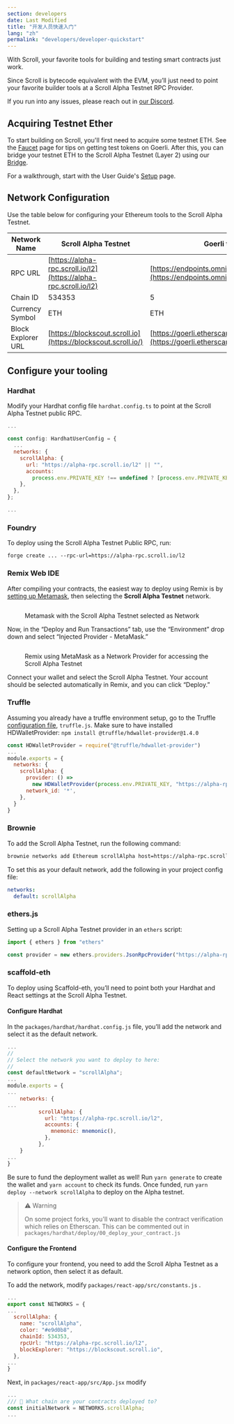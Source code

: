 ```yaml
---
section: developers
date: Last Modified
title: "开发人员快速入门"
lang: "zh"
permalink: "developers/developer-quickstart"
---
```


With Scroll, your favorite tools for building and testing smart contracts just work.

Since Scroll is bytecode equivalent with the EVM, you’ll just need to point your favorite builder tools at a Scroll Alpha Testnet RPC Provider.

If you run into any issues, please reach out in [our Discord](https://discord.gg/scroll).

## Acquiring Testnet Ether

To start building on Scroll, you'll first need to acquire some testnet ETH. See the [Faucet](/user-guide/faucet) page for tips on getting test tokens on Goerli. After this, you can bridge your testnet ETH to the Scroll Alpha Testnet (Layer 2) using our [Bridge](/user-guide/bridge).

For a walkthrough, start with the User Guide's [Setup](/user-guide/setup) page.

## Network Configuration

Use the table below for configuring your Ethereum tools to the Scroll Alpha Testnet.

| Network Name       | Scroll Alpha Testnet                                             | Goerli test network                                                                                        |
| ------------------ | ---------------------------------------------------------------- | ---------------------------------------------------------------------------------------------------------- |
| RPC URL            | [https://alpha-rpc.scroll.io/l2](https://alpha-rpc.scroll.io/l2) | [https://endpoints.omniatech.io/v1/eth/goerli/public](https://endpoints.omniatech.io/v1/eth/goerli/public) |
| Chain ID           | 534353                                                           | 5                                                                                                          |
| Currency Symbol    | ETH                                                              | ETH                                                                                                        |
| Block Explorer URL | [https://blockscout.scroll.io](https://blockscout.scroll.io/)    | [https://goerli.etherscan.io](https://goerli.etherscan.io)                                                 |

## Configure your tooling

### Hardhat

Modify your Hardhat config file `hardhat.config.ts` to point at the Scroll Alpha Testnet public RPC.

```jsx
...

const config: HardhatUserConfig = {
  ...
  networks: {
    scrollAlpha: {
      url: "https://alpha-rpc.scroll.io/l2" || "",
      accounts:
        process.env.PRIVATE_KEY !== undefined ? [process.env.PRIVATE_KEY] : [],
    },
  },
};

...
```

### Foundry

To deploy using the Scroll Alpha Testnet Public RPC, run:

`forge create ... --rpc-url=https://alpha-rpc.scroll.io/l2`

### Remix Web IDE

After compiling your contracts, the easiest way to deploy using Remix is by [setting up Metamask](/user-guide/setup#metamask), then selecting the **Scroll Alpha Testnet** network.

<figure><img src="../.gitbook/assets/image (11).png" alt=""><figcaption><p>Metamask with the Scroll Alpha Testnet selected as Network</p></figcaption></figure>

Now, in the “Deploy and Run Transactions” tab, use the “Environment” drop down and select “Injected Provider - MetaMask.”

<figure><img src="../.gitbook/assets/image (18).png" alt=""><figcaption><p>Remix using MetaMask as a Network Provider for accessing the Scroll Alpha Testnet</p></figcaption></figure>

Connect your wallet and select the Scroll Alpha Testnet. Your account should be selected automatically in Remix, and you can click “Deploy.”

### Truffle

Assuming you already have a truffle environment setup, go to the Truffle [configuration file](https://trufflesuite.com/docs/truffle/reference/configuration/), `truffle.js`. Make sure to have installed HDWalletProvider: `npm install @truffle/hdwallet-provider@1.4.0`

```jsx
const HDWalletProvider = require("@truffle/hdwallet-provider")
...
module.exports = {
  networks: {
    scrollAlpha: {
      provider: () =>
        new HDWalletProvider(process.env.PRIVATE_KEY, "https://alpha-rpc.scroll.io/l2"),
      network_id: '*',
    },
  }
}
```

### Brownie

To add the Scroll Alpha Testnet, run the following command:

```bash
brownie networks add Ethereum scrollAlpha host=https://alpha-rpc.scroll.io/l2 chainid=534353
```

To set this as your default network, add the following in your project config file:

```yaml
networks:
  default: scrollAlpha
```

### ethers.js

Setting up a Scroll Alpha Testnet provider in an `ethers` script:

```jsx
import { ethers } from "ethers"

const provider = new ethers.providers.JsonRpcProvider("https://alpha-rpc.scroll.io/l2")
```

### scaffold-eth

To deploy using Scaffold-eth, you’ll need to point both your Hardhat and React settings at the Scroll Alpha Testnet.

#### Configure Hardhat

In the `packages/hardhat/hardhat.config.js` file, you’ll add the network and select it as the default network.

```jsx
...
//
// Select the network you want to deploy to here:
//
const defaultNetwork = "scrollAlpha";
...
module.exports = {
...
	networks: {
...
          scrollAlpha: {
            url: "https://alpha-rpc.scroll.io/l2",
            accounts: {
              mnemonic: mnemonic(),
            },
          },
	}
...
}
```

Be sure to fund the deployment wallet as well! Run `yarn generate` to create the wallet and `yarn account` to check its funds. Once funded, run `yarn deploy --network scrollAlpha` to deploy on the Alpha testnet.

> ⚠️ Warning
>
> On some project forks, you'll want to disable the contract verification which relies on Etherscan. This can be commented out in `packages/hardhat/deploy/00_deploy_your_contract.js`

#### Configure the Frontend

To configure your frontend, you need to add the Scroll Alpha Testnet as a network option, then select it as default.

To add the network, modify `packages/react-app/src/constants.js` .

```jsx
...
export const NETWORKS = {
...
  scrollAlpha: {
    name: "scrollAlpha",
    color: "#e9d0b8",
    chainId: 534353,
    rpcUrl: "https://alpha-rpc.scroll.io/l2",
    blockExplorer: "https://blockscout.scroll.io",
  },
...
}
```

Next, in `packages/react-app/src/App.jsx` modify

```jsx
...
/// 📡 What chain are your contracts deployed to?
const initialNetwork = NETWORKS.scrollAlpha;
...
```
